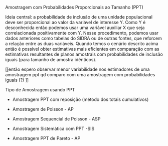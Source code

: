 Amostragem com Probabilidades Proporcionais ao Tamanho (PPT)

Ideia central: a probabilidade de inclusão de uma unidade populacional deve ser proporcional ao valor da variável de interesse Y. Como Y é desconhecida então podemos usar uma variável auxiliar X que seja correlacionada positivamente com Y. Nesse procedimento, podemos usar dados anteriores como tabelas do SIDRA ou de outras fontes, que reforcem a relação entre as duas variáveis. 
Quando temos o cenário descrito acima então é possível obter estimativas mais eficientes em comparação com as estimativas resultantes de planos amostrais com probabilidades de inclusão iguais (para tamanho de amostra idênticos). 

[[então espero observar menor variabilidade nos estimadores de uma amostragem ppt qd comparo com uma amostragem com probabilidades iguais (?) ]]

Tipo de Amostragem usando PPT

- Amostragem PPT com reposição (método dos totais cumulativos)
  
- Amostragem de Poisson - AP
  
- Amostragem Sequencial de Poisson - ASP
  
- Amostragem Sistemática com PPT -SIS
  
- Amostragem PPT de Pareto - AP

